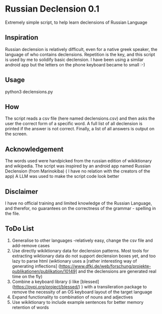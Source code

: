 # Russian Declension 0.1
Extremely simple script, to help learn declensions of Russian Language

## Inspiration
Russian declension is relatively difficult, even for a native greek speaker, the language of who contains declensions.  Repetition is the key, and this script is used by me  to solidify basic declension. I have been using a similar android app but the letters on the phone keyboard became to small :-)

## Usage
python3 declensions.py

## How
The script reads a csv file (here named declensions.csv) and then asks the user the correct form of a specific word.
A full list of all declension is printed if the answer is not correct.
Finally, a list of all answers is output on the screen.

## Acknowledgement
The words used were handpicked from the russian edition of wikiktionary and wikipedia.
The script was inspired by an android app named Russian Declension (from Marinokiba) 
( I have no relation with the creators of the app)
A LLM was used to make the script code look better

## Disclaimer
I have no official training and limited knowledge of the Russian Language, and therefor, no guarantees on the correctness of the
grammar - spelling in the file.

## ToDo  List
1. Generalise to other languages -relatively easy, change the csv file and add-remove cases
2. Use directly wikiktionary data for declension patterns. Most tools for extracting wiktionary data do not support declension boxes yet, and too lazy to parse html (wiktionary uses a [rather interesting way of generating inflections] (https://www.dfki.de/web/forschung/projekte-publikationen/publikation/10149] and the declensions are generated real time on the fly)
3. Combine a keyboard library (i like [blessed] (https://pypi.org/project/blessed/) ) with a transileration package to remove the necessity of an OS keyboard layout of the target language
4. Expand functionality to combination of nouns and adjectives
5. Use wikiktionary to include example sentences for better memory retention of words
